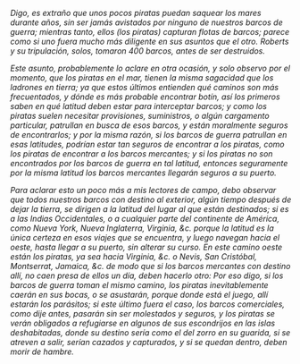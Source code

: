 *Digo, es extraño que unos pocos piratas puedan saquear los mares durante años, sin ser jamás avistados por ninguno de nuestros barcos de guerra; mientras tanto, ellos (los piratas) capturan flotas de barcos; parece como si uno fuera mucho más diligente en sus asuntos que el otro. *Roberts* y su tripulación, solos, tomaron 400 barcos, antes de ser destruidos.*

*Este asunto, probablemente lo aclare en otra ocasión, y solo observo por el momento, que los piratas en el mar, tienen la misma sagacidad que los ladrones en tierra; ya que estos últimos entienden qué caminos son más frecuentados, y dónde es más probable encontrar botín, así los primeros saben en qué latitud deben estar para interceptar barcos; y como los piratas suelen necesitar provisiones, suministros, o algún cargamento particular, patrullan en busca de esos barcos, y están moralmente seguros de encontrarlos; y por la misma razón, si los barcos de guerra patrullan en esas latitudes, podrían estar tan seguros de encontrar a los piratas, como los piratas de encontrar a los barcos mercantes; y si los piratas no son encontrados por los barcos de guerra en tal latitud, entonces seguramente por la misma latitud los barcos mercantes llegarán seguros a su puerto.*

*Para aclarar esto un poco más a mis lectores de campo, debo observar que todos nuestros barcos con destino al exterior, algún tiempo después de dejar la tierra, se dirigen a la latitud del lugar al que están destinados; si es a las *Indias Occidentales*, o a cualquier parte del continente de *América*, como *Nueva York*, *Nueva Inglaterra*, *Virginia*, *&c.* porque la latitud es la única certeza en esos viajes que se encuentra, y luego navegan hacia el oeste, hasta llegar a su puerto, sin alterar su curso. En este camino oeste están los piratas, ya sea hacia *Virginia*, *&c.* o *Nevis*, *San Cristóbal*, *Montserrat*, *Jamaica*, *&c.* de modo que si los barcos mercantes con destino allí, no caen presa de ellos un día, deben hacerlo otro: Por eso digo, si los barcos de guerra toman el mismo camino, los piratas inevitablemente caerán en sus bocas, o se asustarán, porque donde está el juego, allí estarán los parásitos; si este último fuera el caso, los barcos comerciales, como dije antes, pasarán sin ser molestados y seguros, y los piratas se verán obligados a refugiarse en algunos de sus escondrijos en las islas deshabitadas, donde su destino sería como el del zorro en su guarida, si se atreven a salir, serían cazados y capturados, y si se quedan dentro, deben morir de hambre.*